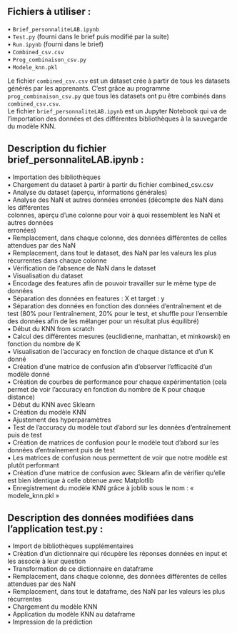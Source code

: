 

## Fichiers à utiliser :  
• `Brief_personnaliteLAB.ipynb`  
• `Test.py` (fourni dans le brief puis modifié par la suite)  
• `Run.ipynb` (fourni dans le brief)  
• `Combined_csv.csv`  
• `Prog_combinaison_csv.py`  
• `Modele_knn.pkl`  

Le fichier `combined_csv.csv` est un dataset crée à partir de tous les datasets générés par les apprenants. C’est grâce au programme `prog_combinaison_csv.py` que tous les datasets ont pu être combinés dans `combined_csv.csv`.  
Le fichier `brief_personnaliteLAB.ipynb` est un Jupyter Notebook qui va de l’importation des données et des différentes bibliothèques à la sauvegarde du modèle KNN.    

## Description du fichier brief_personnaliteLAB.ipynb :  
▪ Importation des bibliothèques   
▪ Chargement du dataset à partir à partir du fichier combined_csv.csv  
▪ Analyse du dataset (aperçu, informations générales)  
▪ Analyse des NaN et autres données erronées (décompte des NaN dans les différentes  
colonnes, aperçu d’une colonne pour voir à quoi ressemblent les NaN et autres données  
erronées)  
▪ Remplacement, dans chaque colonne, des données différentes de celles attendues par des NaN  
▪ Remplacement, dans tout le dataset, des NaN par les valeurs les plus récurrentes dans chaque colonne  
▪ Vérification de l’absence de NaN dans le dataset  
▪ Visualisation du dataset   
▪ Encodage des features afin de pouvoir travailler sur le même type de données  
▪ Séparation des données en features : X et target : y  
▪ Séparation des données en fonction des données d’entraînement et de test (80% pour l’entraînement, 20% pour le test, et shuffle pour l’ensemble des données afin de les
mélanger pour un résultat plus équilibré)  
▪ Début du KNN from scratch  
▪ Calcul des différentes mesures (euclidienne, manhattan, et minkowski) en fonction du nombre de K  
▪ Visualisation de l’accuracy en fonction de chaque distance et d’un K donné  
▪ Création d’une matrice de confusion afin d’observer l’efficacité d’un modèle donné  
▪ Création de courbes de performance pour chaque expérimentation (cela permet de voir l’accuracy en fonction du nombre de K pour chaque distance)  
▪ Début du KNN avec Sklearn  
▪ Création du modèle KNN  
▪ Ajustement des hyperparamètres  
▪ Test de l’accuracy du modèle tout d’abord sur les données d’entraînement puis de test  
▪ Création de matrices de confusion pour le modèle tout d’abord sur les données d’entraînement puis de test  
▪ Les matrices de confusion nous permettent de voir que notre modèle est plutôt performant  
▪ Création d’une matrice de confusion avec Sklearn afin de vérifier qu’elle est bien identique à celle obtenue avec Matplotlib  
▪ Enregistrement du modèle KNN grâce à joblib sous le nom : « modele_knn.pkl »  
        


## Description des données modifiées dans l’application test.py :  
▪ Import de bibliothèques supplémentaires  
▪ Création d’un dictionnaire qui récupère les réponses données en input et les associe à leur question  
▪ Transformation de ce dictionnaire en dataframe  
▪ Remplacement, dans chaque colonne, des données différentes de celles attendues par des NaN  
▪ Remplacement, dans tout le dataframe, des NaN par les valeurs les plus récurrentes  
▪ Chargement du modèle KNN  
▪ Application du modèle KNN au dataframe  
▪ Impression de la prédiction  
